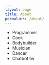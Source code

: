 ```yaml
---
layout: page
title: About
permalink: /about/
---
```


- Programmer
- Cook
- Bodybuilder
- Musician
- Dancer
- Chatbot.tw
